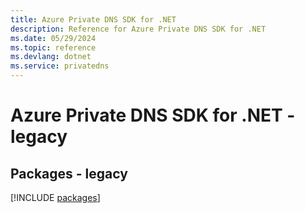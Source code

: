 ```yaml
---
title: Azure Private DNS SDK for .NET
description: Reference for Azure Private DNS SDK for .NET
ms.date: 05/29/2024
ms.topic: reference
ms.devlang: dotnet
ms.service: privatedns
---
```

# Azure Private DNS SDK for .NET - legacy
## Packages - legacy
[!INCLUDE [packages](private-dns-index.md)]